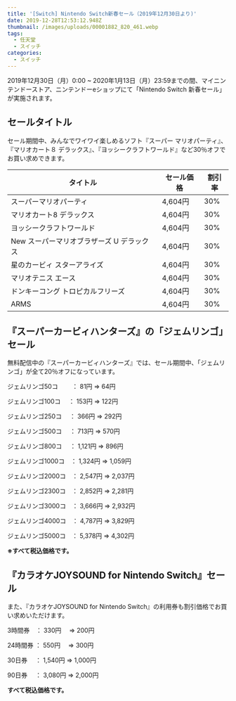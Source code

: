```yaml
---
title: '[Switch] Nintendo Switch新春セール（2019年12月30日より)'
date: 2019-12-28T12:53:12.948Z
thumbnail: /images/uploads/00001882_820_461.webp
tags:
  - 任天堂
  - スイッチ
categories:
  - スイッチ
---
```

2019年12月30日（月）0:00 ~ 2020年1月13日（月）23:59までの間、マイニンテンドーストア、ニンテンドーeショップにて「Nintendo Switch 新春セール」が実施されます。

## セールタイトル

セール期間中、みんなでワイワイ楽しめるソフト『スーパー マリオパーティ』、『マリオカート８ デラックス』、『ヨッシークラフトワールド』など30％オフでお買い求めできます。


|タイトル|セール価格|割引率|
|-------|--------|-----|
|スーパーマリオパーティ|	4,604円	|30%|
|マリオカート8 デラックス	|4,604円	|30%|
|ヨッシークラフトワールド	|4,604円	|30%|
|New スーパーマリオブラザーズ U デラックス	|4,604円|	30%|
|星のカービィ スターアライズ|	4,604円	|30%|
|マリオテニス エース|	4,604円	|30%|
|ドンキーコング トロピカルフリーズ|	4,604円|	30%|
|ARMS|	4,604円	|30%|

## 『スーパーカービィハンターズ』の「ジェムリンゴ」セール

無料配信中の『スーパーカービィハンターズ』では、セール期間中、「ジェムリンゴ」が全て20％オフになっています。

ジェムリンゴ50コ　　 ： 81円 ⇒ 64円

ジェムリンゴ100コ　  ： 153円 ⇒ 122円

ジェムリンゴ250コ　  ： 366円 ⇒ 292円

ジェムリンゴ500コ　  ： 713円 ⇒ 570円

ジェムリンゴ800コ　  ： 1,121円 ⇒ 896円

ジェムリンゴ1000コ　： 1,324円 ⇒ 1,059円

ジェムリンゴ2000コ　： 2,547円 ⇒ 2,037円

ジェムリンゴ2300コ　： 2,852円 ⇒ 2,281円

ジェムリンゴ3000コ　： 3,666円 ⇒ 2,932円

ジェムリンゴ4000コ　： 4,787円 ⇒ 3,829円

ジェムリンゴ5000コ　： 5,378円 ⇒ 4,302円

**※すべて税込価格です。**

## 『カラオケJOYSOUND for Nintendo Switch』セール

また、『カラオケJOYSOUND for Nintendo Switch』の利用券も割引価格でお買い求めいただけます。

3時間券　： 330円 　⇒  200円

24時間券 ： 550円 　⇒  300円

30日券　 ： 1,540円  ⇒ 1,000円

90日券　 ： 3,080円  ⇒ 2,000円

**すべて税込価格です。**

